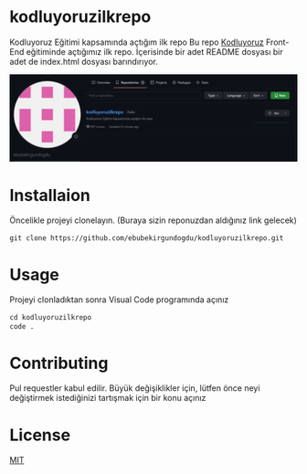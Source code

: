 # kodluyoruzilkrepo
Kodluyoruz Eğitimi kapsamında açtığım ilk repo
Bu repo [Kodluyoruz](kodluyoruz.com) Front-End eğitiminde açtığımız ilk repo. İçerisinde bir adet 
README dosyası bir adet de index.html dosyası barındırıyor.

![Proje Fotoğrafı](https://github.com/ebubekirgundogdu/kodluyoruzilkrepo/blob/main/github.png?raw=true)

# Installaion
Öncelikle projeyi clonelayın. (Buraya sizin reponuzdan aldığınız link gelecek)


```
git clone https://github.com/ebubekirgundogdu/kodluyoruzilkrepo.git
```

# Usage

Projeyi clonladıktan sonra Visual Code programında açınız
```
cd kodluyoruzilkrepo
code .
```

# Contributing

Pul requestler kabul edilir. Büyük değişiklikler için, lütfen önce neyi 
değiştirmek istediğinizi tartışmak için bir konu açınız

# License

[MIT](https://choosealicense.com/licenses/mit/)


